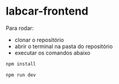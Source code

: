 # labcar-frontend

Para rodar:

- clonar o repositório
- abrir o terminal na pasta do repositório
- executar os comandos abaixo
```bash
npm install
```

```bash
npm run dev
```
